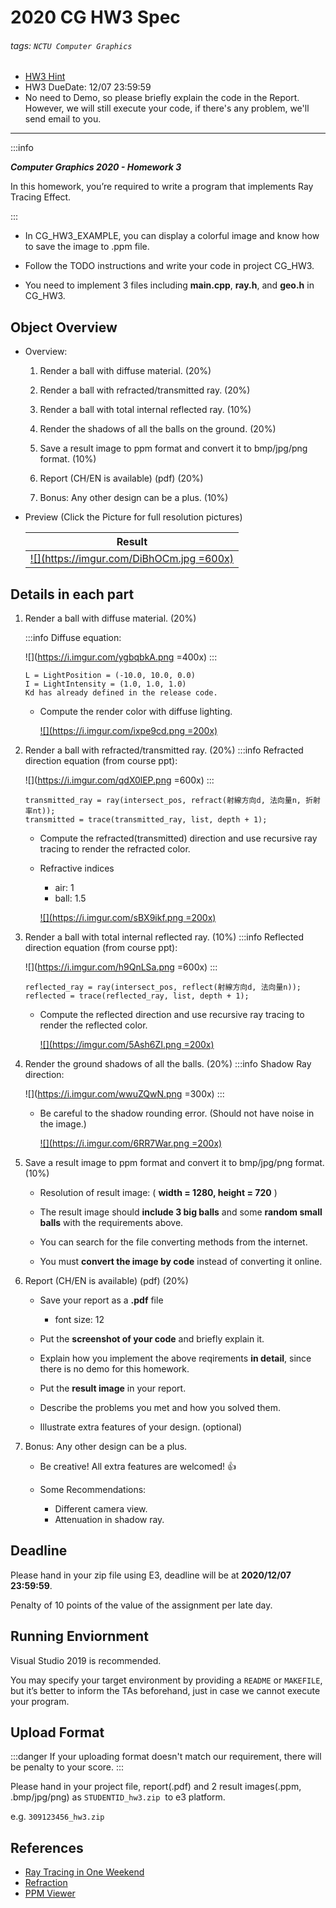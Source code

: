 # 2020 CG HW3 Spec
###### tags: `NCTU Computer Graphics`

* [HW3 Hint](https://docs.google.com/presentation/d/1T9rWakOsig8m2jIDbE45_k8kjhQbIh3a-vYKckpt6GQ/edit?usp=sharing)
* HW3 DueDate: 12/07 23:59:59
* No need to Demo, so please briefly explain the code in the Report. However, we will still execute your code, if there's any problem, we'll send email to you.
---

:::info 

***Computer Graphics 2020 - Homework 3***

In this homework, you’re required to write a program that implements Ray Tracing Effect.

:::
* In CG_HW3_EXAMPLE, you can display a colorful image and know how to save the image to .ppm file.

* Follow the TODO instructions and write your code in project CG_HW3.

* You need to implement 3 files including **main.cpp**, **ray.h**, and **geo.h** in CG_HW3.

## Object Overview

* Overview:

    1. Render a ball with diffuse material. (20%)

    2. Render a ball with refracted/transmitted ray. (20%)

    3. Render a ball with total internal reflected ray. (10%)

    4. Render the shadows of all the balls on the ground. (20%)

    5. Save a result image to ppm format and convert it to bmp/jpg/png format. (10%)
    
    6. Report (CH/EN is available) (pdf) (20%)
    
    7. Bonus: Any other design can be a plus. (10%)

* Preview (Click the Picture for full resolution pictures)

    | Result |
    | -------- |
    |[![](https://imgur.com/DiBhOCm.jpg =600x)](https://imgur.com/DiBhOCm.jpg) |



## Details in each part

1. Render a ball with diffuse material. (20%)

    :::info
    Diffuse equation:
    
    ![](https://i.imgur.com/ygbqbkA.png =400x)
    :::
    
    ```
    L = LightPosition = (-10.0, 10.0, 0.0)
    I = LightIntensity = (1.0, 1.0, 1.0)
    Kd has already defined in the release code.
    ```
    * Compute the render color with diffuse lighting.

        [![](https://i.imgur.com/ixpe9cd.png =200x)](https://i.imgur.com/ixpe9cd.png)

2. Render a ball with refracted/transmitted ray. (20%)
    :::info
    Refracted direction equation (from course ppt):
    
    ![](https://i.imgur.com/qdX0lEP.png =600x)
    :::
    ```
    transmitted_ray = ray(intersect_pos, refract(射線方向d, 法向量n, 折射率nt));
	transmitted = trace(transmitted_ray, list, depth + 1);
    ```
    * Compute the refracted(transmitted) direction and use recursive ray tracing to render the refracted color.
    *  Refractive indices
        *  air: 1
        *  ball: 1.5

        [![](https://i.imgur.com/sBX9ikf.png =200x)](https://i.imgur.com/sBX9ikf.png)

3. Render a ball with total internal reflected ray. (10%)
    :::info
    Reflected direction equation (from course ppt):
    
    ![](https://i.imgur.com/h9QnLSa.png =600x)
    :::

    ```
    reflected_ray = ray(intersect_pos, reflect(射線方向d, 法向量n));
	reflected = trace(reflected_ray, list, depth + 1);
    ```
    * Compute the reflected direction and use recursive ray tracing to render the reflected color.
    
        [![](https://imgur.com/5Ash6ZI.png =200x)](https://imgur.com/5Ash6ZI.png)

4. Render the ground shadows of all the balls. (20%)
    :::info
    Shadow Ray direction:
    
    ![](https://i.imgur.com/wwuZQwN.png =300x)
    :::

    * Be careful to the shadow rounding error. (Should not have noise in the image.)

        [![](https://i.imgur.com/6RR7War.png =200x)](https://i.imgur.com/6RR7War.png)


5. Save a result image to ppm format and convert it to bmp/jpg/png format. (10%)
    * Resolution of result image: ( **width = 1280, height = 720** )
    
    * The result image should **include 3 big balls** and some **random small balls** with the requirements above. 
    
    * You can search for the file converting methods from the internet.
    
    * You must **convert the image by code** instead of converting it online.
6. Report (CH/EN is available) (pdf) (20%)
    
    * Save your report as a **.pdf** file
        * font size: 12
    
    * Put the **screenshot of your code** and briefly explain it.
    
    * Explain how you implement the above reqirements **in detail**, since there is no demo for this homework.

    * Put the **result image** in your report.
    
    * Describe the problems you met and how you solved them.
    
    * Illustrate extra features of your design. (optional)
    
7. Bonus: Any other design can be a plus.
    * Be creative! All extra features are welcomed! :+1: 
    
    * Some Recommendations:
        * Different camera view.
        * Attenuation in shadow ray.

## Deadline

Please hand in your zip file using E3, deadline will be at **2020/12/07 23:59:59**.

Penalty of 10 points of the value of the assignment per late day. 


## Running Enviornment

Visual Studio 2019 is recommended.

You may specify your target environment by providing a ```README``` or ```MAKEFILE```, but it’s better to inform the TAs beforehand, just in case we cannot execute your program.

## Upload Format

:::danger
If your uploading format doesn't match our requirement, there will be penalty to your score.
:::

Please hand in your project file, report(.pdf) and 2 result images(.ppm, .bmp/jpg/png) as ```STUDENTID_hw3.zip``` ​ to e3 platform.

e.g. ```309123456_hw3.zip```


## References
* [Ray Tracing in One Weekend](https://raytracing.github.io/books/RayTracingInOneWeekend.html)
* [Refraction](https://www.scratchapixel.com/lessons/3d-basic-rendering/introduction-to-shading/reflection-refraction-fresnel)
* [PPM Viewer](http://www.cs.rhodes.edu/welshc/COMP141_F16/ppmReader.html)
